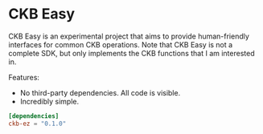 # CKB Easy

CKB Easy is an experimental project that aims to provide human-friendly interfaces for common CKB operations. Note that CKB Easy is not a complete SDK, but only implements the CKB functions that I am interested in.

Features:

- No third-party dependencies. All code is visible.
- Incredibly simple.

```toml
[dependencies]
ckb-ez = "0.1.0"
```
